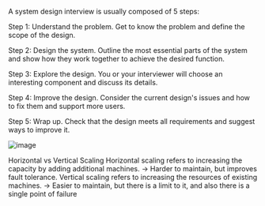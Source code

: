 A system design interview is usually composed of 5 steps:

Step 1: Understand the problem. Get to know the problem and define the scope of the design.

Step 2: Design the system.  Outline the most essential parts of the system and show how they work together to achieve the desired function.

Step 3: Explore the design. You or your interviewer will choose an interesting component and discuss its details.

Step 4: Improve the design. Consider the current design's issues and how to fix them and support more users.

Step 5: Wrap up. Check that the design meets all requirements and suggest ways to improve it.

![image](https://github.com/DanielJulian/entrevistas/assets/21090149/46ac8ff7-cca9-4deb-8a53-9751fa001669)



Horizontal vs Vertical Scaling
Horizontal scaling refers to increasing the capacity by adding additional machines. -> Harder to maintain, but improves fault tolerance.
Vertical scaling refers to increasing the resources of existing machines. -> Easier to maintain, but there is a limit to it, and also there is a single point of failure
